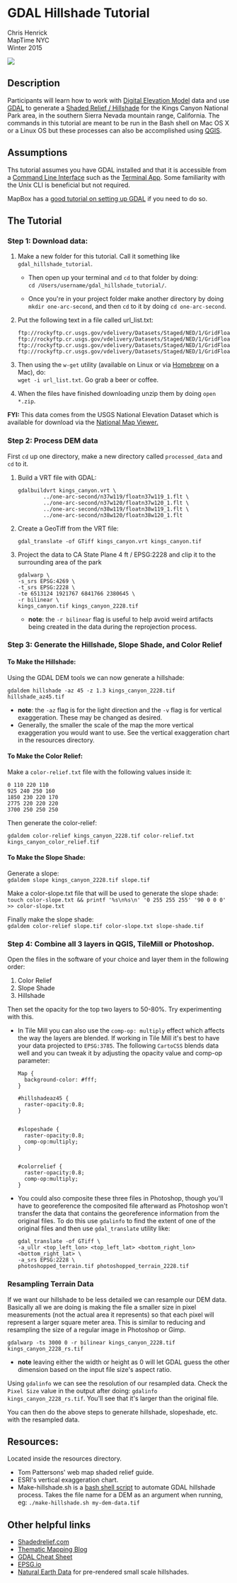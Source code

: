 GDAL Hillshade Tutorial
=======================
Chris Henrick  
MapTime NYC   
Winter 2015

![](presentation/img/example-output.png)

## Description

Participants will learn how to work with [Digital Elevation Model](http://en.wikipedia.org/wiki/Digital_elevation_model) data and use [GDAL](http://en.wikipedia.org/wiki/GDAL) to generate a [Shaded Relief / Hillshade](http://en.wikipedia.org/wiki/Terrain_cartography) for the Kings Canyon National Park area, in the southern Sierra Nevada mountain range, California. The commands in this tutorial are meant to be run in the Bash shell on Mac OS X or a Linux OS but these processes can also be accomplished using [QGIS](http://www2.qgis.org/en/site/).

## Assumptions

Ths tutorial assumes you have GDAL installed and that it is accessible from a [Command Line Interface](http://en.wikipedia.org/wiki/Command-line_interface) such as the [Terminal App](http://guides.macrumors.com/Terminal). Some familiarity with the Unix CLI is beneficial but not required.

MapBox has a [good tutorial on setting up GDAL](https://www.mapbox.com/tilemill/docs/guides/gdal/) if you need to do so.

## The Tutorial

### Step 1: Download data:
1. Make a new folder for this tutorial. Call it something like `gdal_hillshade_tutorial`.   
    - Then open up your terminal and `cd` to that folder by doing:   
    `cd /Users/username/gdal_hillshade_tutorial/`. 
    
    - Once you're in your project folder make another directory by doing `mkdir one-arc-second`, and then `cd` to it by doing `cd one-arc-second`.

2.  Put the following text in a file called url_list.txt:

	```
	ftp://rockyftp.cr.usgs.gov/vdelivery/Datasets/Staged/NED/1/GridFloat/n37w119.zip
	ftp://rockyftp.cr.usgs.gov/vdelivery/Datasets/Staged/NED/1/GridFloat/n38w119.zip
	ftp://rockyftp.cr.usgs.gov/vdelivery/Datasets/Staged/NED/1/GridFloat/n37w120.zip
	ftp://rockyftp.cr.usgs.gov/vdelivery/Datasets/Staged/NED/1/GridFloat/n38w120.zip
	```

3. Then using the `w-get` utility (available on Linux or via [Homebrew](http://brew.sh/) on a Mac), do:  
  `wget -i url_list.txt`. Go grab a beer or coffee. 

4. When the files have finished downloading unzip them by doing `open *.zip`.

**FYI:** This data comes from the USGS National Elevation Dataset which is available for download via the [National Map Viewer.](http://viewer.nationalmap.gov/viewer/)

### Step 2: Process DEM data

First `cd` up one directory, make a new directory called `processed_data` and `cd` to it.

1. Build a VRT file with GDAL:

	```
    gdalbuildvrt kings_canyon.vrt \
            ../one-arc-second/n37w119/floatn37w119_1.flt \
            ../one-arc-second/n37w120/floatn37w120_1.flt \
            ../one-arc-second/n38w119/floatn38w119_1.flt \
            ../one-arc-second/n38w120/floatn38w120_1.flt   
	```

2. Create a GeoTiff from the VRT file:  

	`gdal_translate -of GTiff kings_canyon.vrt kings_canyon.tif`

3. Project the data to CA State Plane 4 ft / EPSG:2228 and clip it to the surrounding area of the park

	```
	gdalwarp \
	-s_srs EPSG:4269 \
	-t_srs EPSG:2228 \
	-te 6513124 1921767 6841766 2380645 \
	-r bilinear \
	kings_canyon.tif kings_canyon_2228.tif
	```

	- **note**: the `-r bilinear` flag is useful to help avoid weird artifacts being created in the data during the reprojection process.

### Step 3: Generate the Hillshade, Slope Shade, and Color Relief
#### To Make the Hillshade:

Using the GDAL DEM tools we can now generate a hillshade:  
	
`gdaldem hillshade -az 45 -z 1.3 kings_canyon_2228.tif hillshade_az45.tif`  

- **note**: the `-az` flag is for the light direction and the `-v` flag is for vertical exaggeration. These may be changed as desired. 
- Generally, the smaller the scale of the map the more vertical exaggeration you would want to use. See the vertical exaggeration chart in the resources directory.

#### To Make the Color Relief:


Make a `color-relief.txt` file with the following values inside it:  

```
0 110 220 110
925 240 250 160
1850 230 220 170
2775 220 220 220
3700 250 250 250
```

Then generate the color-relief:

`gdaldem color-relief kings_canyon_2228.tif color-relief.txt kings_canyon_color_relief.tif`

#### To Make the Slope Shade:

Generate a slope:  
`gdaldem slope kings_canyon_2228.tif slope.tif`

Make a color-slope.txt file that will be used to generate the slope shade:
`touch color-slope.txt && printf '%s\n%s\n' '0 255 255 255' '90 0 0 0' >> color-slope.txt`

Finally make the slope shade:  
`gdaldem color-relief slope.tif color-slope.txt slope-shade.tif`

### Step 4: Combine all 3 layers in QGIS, TileMill or Photoshop.
Open the files in the software of your choice and layer them in the following order:  

1. Color Relief
2. Slope Shade
3. Hillshade

Then set the opacity for the top two layers to 50-80%. Try experimenting with this.

- In Tile Mill you can also use the `comp-op: multiply` effect which affects the way the layers are blended. If working in Tile Mill it's best to have your data projected to `EPSG:3785`. The following `CartoCSS` blends data well and you can tweak it by adjusting the opacity value and comp-op parameter:

	```
	Map {
	  background-color: #fff;
	}
	
	#hillshadeaz45 {
	  raster-opacity:0.8;
	}
	
	
	#slopeshade {
	  raster-opacity:0.8;
	  comp-op:multiply;
	}
	
	
	#colorrelief {
	  raster-opacity:0.8;
	  comp-op:multiply;  
	}
	```


- You could also composite these three files in Photoshop, though you'll have to georeference the composited file afterward as Photoshop won't transfer the data that contains the georeference information from the original files. To do this use `gdalinfo` to find the extent of one of the original files and then use `gdal_translate` utility like:

	```
	gdal_translate -of GTiff \
	-a_ullr <top_left_lon> <top_left_lat> <bottom_right_lon> <bottom_right_lat> \
	-a_srs EPSG:2228 \
	photoshopped_terrain.tif photoshopped_terrain_2228.tif
	```


### Resampling Terrain Data
If we want our hillshade to be less detailed we can resample our DEM data. Basically all we are doing is making the file a smaller size in pixel measurements (not the actual area it represents) so that each pixel will represent a larger square meter area. This is similar to reducing and resampling the size of a regular image in Photoshop or Gimp.

`gdalwarp -ts 3000 0 -r bilinear kings_canyon_2228.tif kings_canyon_2228_rs.tif`

- **note** leaving either the width or height as 0 will let GDAL guess the other dimension based on the input file size's aspect ratio.

Using `gdalinfo` we can see the resolution of our resampled data. Check the `Pixel Size` value in the output after doing: `gdalinfo kings_canyon_2228_rs.tif`. You'll see that it's larger than the original file.

You can then do the above steps to generate hillshade, slopeshade, etc. with the resampled data.


## Resources:
Located inside the resources directory.

- Tom Pattersons' web map shaded relief guide.
- ESRI's vertical exaggeration chart.
- Make-hillshade.sh is a [bash shell script](http://en.wikibooks.org/wiki/Bash_Shell_Scripting) to automate GDAL hillshade process. Takes the file name for a DEM as an argument when running, eg: `./make-hillshade.sh my-dem-data.tif`

## Other helpful links
- [Shadedrelief.com](http://www.shadedrelief.com/)
- [Thematic Mapping Blog](http://blog.thematicmapping.org/2012/06/digital-terrain-modeling-and-mapping.html)
- [GDAL Cheat Sheet](https://github.com/dwtkns/gdal-cheat-sheet)
- [EPSG.io](http://epsg.io)
- [Natural Earth Data](http://www.naturalearthdata.com/downloads/) for pre-rendered small scale hillshades.